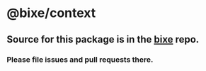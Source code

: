 # @bixe/context


## Source for this package is in the [bixe](https://github.com/anonflux/bixe) repo.


### Please file issues and pull requests there.

